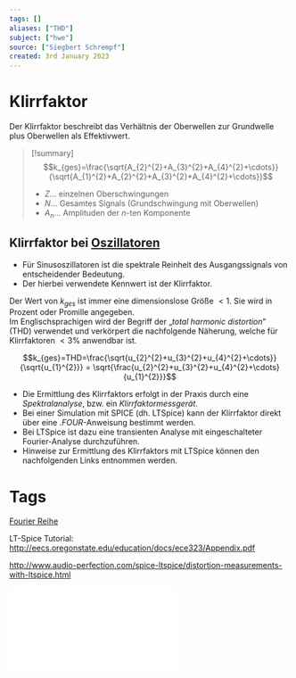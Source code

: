 ```yaml
---
tags: []
aliases: ["THD"]
subject: ["hwe"]
source: ["Siegbert Schrempf"]
created: 3rd January 2023
---
```


# Klirrfaktor

Der Klirrfaktor beschreibt das Verhältnis der Oberwellen zur Grundwelle plus Oberwellen als Effektivwert.

> [!summary] $$k_{ges}=\frac{\sqrt{A_{2}^{2}+A_{3}^{2}+A_{4}^{2}+\cdots}}{\sqrt{A_{1}^{2}+A_{2}^{2}+A_{3}^{2}+A_{4}^{2}+\cdots}}$$
>
> - $Z\dots$ einzelnen Oberschwingungen
> - $N\dots$ Gesamtes Signals (Grundschwingung mit Oberwellen)
> - $A_{n}\dots$ Amplituden der $n$-ten Komponente

## Klirrfaktor bei [Oszillatoren](Oszillatoren/Clock%20Generierung.md)

- Für Sinusoszillatoren ist die spektrale Reinheit des Ausgangssignals von entscheidender Bedeutung.
- Der hierbei verwendete Kennwert ist der Klirrfaktor.



Der Wert von $k_{ges}$ ist immer eine dimensionslose Größe $<1$. Sie wird in Prozent oder Promille angegeben.  
Im Englischsprachigen wird der Begriff der „*total harmonic distortion*" (THD) verwendet und verkörpert die nachfolgende Näherung, welche für Klirrfaktoren $<3\%$ anwendbar ist.  

$$k_{ges}=THD=\frac{\sqrt{u_{2}^{2}+u_{3}^{2}+u_{4}^{2}+\cdots}}{\sqrt{u_{1}^{2}}} = \sqrt{\frac{u_{2}^{2}+u_{3}^{2}+u_{4}^{2}+\cdots}{u_{1}^{2}}}$$

- Die Ermittlung des Klirrfaktors erfolgt in der Praxis durch eine *Spektralanalyse*, bzw. ein *Klirrfaktormessgerät*.
- Bei einer Simulation mit SPICE (dh. LTSpice) kann der Klirrfaktor direkt über eine *.FOUR*-Anweisung bestimmt werden.
- Bei LTSpice ist dazu eine transienten Analyse mit eingeschalteter Fourier-Analyse durchzuführen.
- Hinweise zur Ermittlung des Klirrfaktors mit LTSpice können den nachfolgenden Links entnommen werden.

# Tags

[Fourier Reihe](../Mathe/mathe%20(4)/Fourier%20Reihe.md)

LT-Spice Tutorial: <http://eecs.oregonstate.edu/education/docs/ece323/Appendix.pdf>

<http://www.audio-perfection.com/spice-ltspice/distortion-measurements-with-ltspice.html>

![00_Clock_und_Reset_Generierung_intro](assets/pdf/00_Clock_und_Reset_Generierung_intro.pdf)